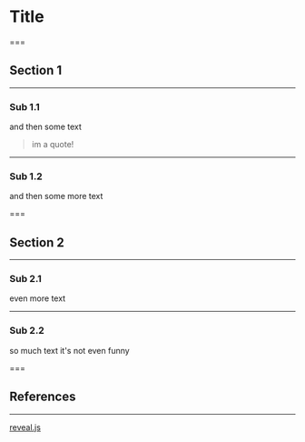 # Title

===

## Section 1

---

### Sub 1.1

and then some text

> im a quote!

---

### Sub 1.2

and then some more text

===

## Section 2

---

### Sub 2.1

even more text

---

### Sub 2.2

so much text it's not even funny

===

## References

---

[reveal.js](https://revealjs.com/)

